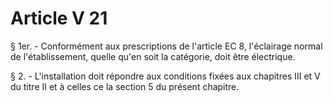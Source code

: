 # Article V 21

§ 1er. - Conformément aux prescriptions de l'article EC 8, l'éclairage normal de l'établissement, quelle qu'en soit la catégorie, doit être électrique.

§ 2. - L'installation doit répondre aux conditions fixées aux chapitres III et V du titre II et à celles ce la section 5 du présent chapitre.
